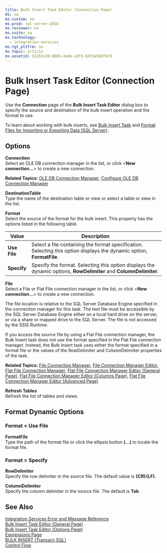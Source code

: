 ```yaml
---
title: Bulk Insert Task Editor (Connection Page)
H1: na
ms.custom: na
ms.prod: sql-server-2016
ms.reviewer: na
ms.suite: na
ms.technology: 
  - integration-services
ms.tgt_pltfrm: na
ms.topic: article
ms.assetid: 51252c20-8865-4ede-a3fd-bd73a968f47d
---
```

# Bulk Insert Task Editor (Connection Page)
  Use the **Connection** page of the **Bulk Insert Task Editor** dialog box to specify the source and destination of the bulk insert operation and the format to use.  
  
 To learn about working with bulk inserts, see [Bulk Insert Task](../../Topics/TopicNameNotContainA/Bulk-Insert-Task.md) and [Format Files for Importing or Exporting Data &#40;SQL Server&#41;](../../Topics/TopicNameNotContainA/Format-Files-for-Importing-or-Exporting-Data--SQL-Server-.md).  
  
## Options  
 **Connection**  
 Select an OLE DB connection manager in the list, or click <**New connection...**> to create a new connection.  
  
 **Related Topics:** [OLE DB Connection Manager](../../Topics/TopicNameNotContainA/OLE-DB-Connection-Manager.md), [Configure OLE DB Connection Manager](../../Topics/TopicNameNotContainA/Configure-OLE-DB-Connection-Manager.md)  
  
 **DestinationTable**  
 Type the name of the destination table or view or select a table or view in the list.  
  
 **Format**  
 Select the source of the format for the bulk insert. This property has the options listed in the following table.  
  
|Value|Description|  
|-----------|-----------------|  
|**Use File**|Select a file containing the format specification. Selecting this option displays the dynamic option, **FormatFile**.|  
|**Specify**|Specify the format. Selecting this option displays the dynamic options, **RowDelimiter** and **ColumnDelimiter**.|  
  
 **File**  
 Select a File or Flat File connection manager in the list, or click <**New connection...**> to create a new connection.  
  
 The file location is relative to the SQL Server Database Engine specified in the connection manager for this task. The text file must be accessible by the SQL Server Database Engine either on a local hard drive on the server, or via a share or mapped drive to the SQL Server. The file is not accessed by the SSIS Runtime.  
  
 If you access the source file by using a Flat File connection manager, the Bulk Insert task does not use the format specified in the Flat File connection manager. Instead, the Bulk Insert task uses either the format specified in a format file or the values of the RowDelimiter and ColumnDelimiter properties of the task.  
  
 **Related Topics:** [File Connection Manager](../../Topics/TopicNameNotContainA/File-Connection-Manager.md), [File Connection Manager Editor](../../Topics/TopicNameNotContainA/File-Connection-Manager-Editor.md), [Flat File Connection Manager](../../Topics/TopicNameNotContainA/Flat-File-Connection-Manager.md), [Flat File Connection Manager Editor &#40;General Page&#41;](../../Topics/TopicNameNotContainA/Flat-File-Connection-Manager-Editor--General-Page-.md), [Flat File Connection Manager Editor &#40;Columns Page&#41;](../../Topics/TopicNameNotContainA/Flat-File-Connection-Manager-Editor--Columns-Page-.md), [Flat File Connection Manager Editor &#40;Advanced Page&#41;](../../Topics/TopicNameNotContainA/Flat-File-Connection-Manager-Editor--Advanced-Page-.md)  
  
 **Refresh Tables**  
 Refresh the list of tables and views.  
  
## Format Dynamic Options  
  
### Format = Use File  
 **FormatFile**  
 Type the path of the format file or click the ellipsis button **(…)** to locate the format file.  
  
### Format = Specify  
 **RowDelimiter**  
 Specify the row delimiter in the source file. The default value is **{CR}{LF}**.  
  
 **ColumnDelimiter**  
 Specify the column delimiter in the source file. The default is **Tab**.  
  
## See Also  
 [Integration Services Error and Message Reference](../../Topics/TopicNameNotContainA/Integration-Services-Error-and-Message-Reference.md)   
 [Bulk Insert Task Editor &#40;General Page&#41;](../../Topics/TopicNameNotContainA/Bulk-Insert-Task-Editor--General-Page-.md)   
 [Bulk Insert Task Editor &#40;Options Page&#41;](../../Topics/TopicNameNotContainA/Bulk-Insert-Task-Editor--Options-Page-.md)   
 [Expressions Page](../../Topics/TopicNameNotContainA/Expressions-Page.md)   
 [BULK INSERT &#40;Transact-SQL&#41;](../Topic/BULK%20INSERT%20\(Transact-SQL\).md)   
 [Control Flow](../../Topics/TopicNameNotContainA/Control-Flow.md)  
  
  